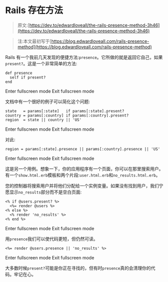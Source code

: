 # Rails 存在方法

> 原文:[https://dev.to/edwardloveall/the-rails-presence-method-3h46](https://dev.to/edwardloveall/the-rails-presence-method-3h46)

> 注:本文最初写于[https://blog.edwardloveall.com/rails-presence-method](https://blog.edwardloveall.com/rails-presence-method)

Rails 有一个我前几天发现的便捷方法:`presence`。它所做的就是返回它自己，如果`present?`。这是一个非常简单的方法:

```
def presence
  self if present?
end 
```

Enter fullscreen mode Exit fullscreen mode

文档中有一个很好的例子可以简化这个问题:

```
state   = params[:state]   if params[:state].present?
country = params[:country] if params[:country].present?
region  = state || country || 'US' 
```

Enter fullscreen mode Exit fullscreen mode

对此:

```
region = params[:state].presence || params[:country].presence || 'US' 
```

Enter fullscreen mode Exit fullscreen mode

这是另一个用例。想象一下，你的应用程序有一个页面，你可以在那里搜索用户。有一个`show.html.erb`模板和两个片段:`user.html.erb`和`no_results.html.erb`。

您的控制器将搜索用户并将他们分配给一个实例变量。如果没有找到用户，我们宁愿显示`no_results`部分而不是空白页面:

```
<% if @users.present? %>
  <%= render @users %>
<% else %>
  <% render 'no_results' %>
<% end %> 
```

Enter fullscreen mode Exit fullscreen mode

用`presence`我们可以使代码更短，但仍然可读。

```
<%= render @users.presence || 'no_results' %> 
```

Enter fullscreen mode Exit fullscreen mode

大多数时候`present?`可能是你正在寻找的，但有时`presence`真的会清理你的代码。牢记在心。